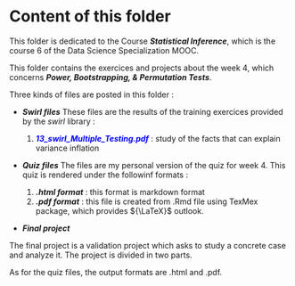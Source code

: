 # Content of this folder
This folder is dedicated to the Course ***Statistical Inference***, which is the course 6 of the Data Science Specialization MOOC.

This folder contains the exercices and projects about the week 4, which concerns ***Power, Bootstrapping, & Permutation Tests***.

Three kinds of files are posted in  this folder :

 * ***Swirl files***
    These files are the results of the training exercices provided by the *swirl* library :
    1. <span style="color:blue">***13_swirl_Multiple_Testing.pdf***</span> : study of the facts that can explain variance inflation
    
 * ***Quiz files***
 The files are my personal version of the quiz for week 4. This quiz is rendered under the followinf formats :
    1. ***.html format*** : this format is markdown format
    2. ***.pdf format*** : this file is created from .Rmd file using TexMex package, which provides ${\LaTeX}$ outlook.
 
 * ***Final project***
 
 The final project is a validation project which asks to study a concrete case and analyze it. The project is divided in two parts. 
 
 As for the quiz files, the output formats are .html and .pdf. 
 
